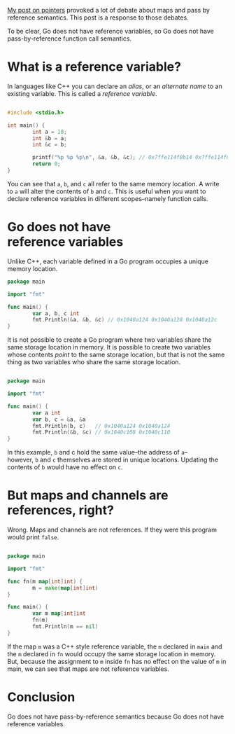 

[My post on pointers](https://dave.cheney.net/2017/04/26/understand-go-pointers-in-less-than-800-words-or-your-money-back) provoked a lot of debate about maps and pass by reference semantics. This post is a response to those debates.

To be clear, Go does not have reference variables, so Go does not have pass-by-reference function call semantics.

# What is a reference variable?

In languages like C++ you can declare an _alias_, or an _alternate name_ to an existing variable. This is called a _reference variable_.

```cpp

#include <stdio.h>

int main() {
        int a = 10;
        int &b = a;
        int &c = b;

        printf("%p %p %p\n", &a, &b, &c); // 0x7ffe114f0b14 0x7ffe114f0b14 0x7ffe114f0b14
        return 0;
}

```


You can see that `a`, `b`, and `c` all refer to the same memory location. A write to `a` will alter the contents of `b` and `c`. This is useful when you want to declare reference variables in different scopes–namely function calls.

# Go does not have reference variables

Unlike C++, each variable defined in a Go program occupies a unique memory location.

```go
package main

import "fmt"

func main() {
        var a, b, c int
        fmt.Println(&a, &b, &c) // 0x1040a124 0x1040a128 0x1040a12c
}

```


It is not possible to create a Go program where two variables share the same storage location in memory. It is possible to create two variables whose contents _point_ to the same storage location, but that is not the same thing as two variables who share the same storage location.

```go

package main

import "fmt"

func main() {
        var a int
        var b, c = &a, &a
        fmt.Println(b, c)   // 0x1040a124 0x1040a124
        fmt.Println(&b, &c) // 0x1040c108 0x1040c110
}

```

In this example, `b` and c hold the same value–the address of `a`–however, `b` and `c` themselves are stored in unique locations. Updating the contents of `b` would have no effect on `c`.

# But maps and channels are references, right?

Wrong. Maps and channels are not references. If they were this program would print `false`.

```go

package main

import "fmt"

func fn(m map[int]int) {
        m = make(map[int]int)
}

func main() {
        var m map[int]int
        fn(m)
        fmt.Println(m == nil)
}

```

If the map `m` was a C++ style reference variable, the `m` declared in `main` and the `m` declared in `fn` would occupy the same storage location in memory. But, because the assignment to `m` inside `fn` has no effect on the value of `m` in main, we can see that maps are not reference variables.

# Conclusion

Go does not have pass-by-reference semantics because Go does not have reference variables.